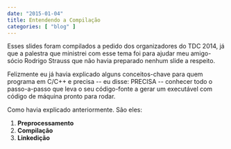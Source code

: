 ```yaml
---
date: "2015-01-04"
title: Entendendo a Compilação
categories: [ "blog" ]
---
```

Esses slides foram compilados a pedido dos organizadores do TDC 2014, já que a palestra que ministrei com esse tema foi para ajudar meu amigo-sócio Rodrigo Strauss que não havia preparado nenhum slide a respeito.

Felizmente eu já havia explicado alguns conceitos-chave para quem programa em C/C++ e precisa -- eu disse: PRECISA -- conhecer todo o passo-a-passo que leva o seu código-fonte a gerar um executável com código de máquina pronto para rodar.

Como havia explicado anteriormente. São eles:

 1. __Preprocessamento__
 2. __Compilação__
 3. __Linkedição__

